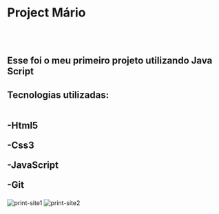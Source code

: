 <h1> Project Mário</h1>
<br>
<br>
<h2>Esse foi o meu primeiro projeto utilizando Java Script</h2>

<h2>Tecnologias utilizadas:
 <br> <br>
  <p>-Html5</p>
  <p>-Css3</p>
  <p>-JavaScript</p>
  <p>-Git</p>
</h2>

<img src="https://github.com/EvertonDepla/Project-Mario/blob/master/assets/marioprint1.PNG?raw=true" alt="print-site1">

<img src="https://github.com/EvertonDepla/Project-Mario/blob/master/assets/marioprint2.PNG?raw=true" alt="print-site2">
